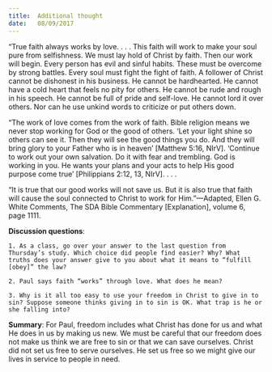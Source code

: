 ```yaml
---
title:  Additional thought
date:   08/09/2017
---
```


“True faith always works by love. . . . This faith will work to make your soul pure from selfishness. We must lay hold of Christ by faith. Then our work will begin. Every person has evil and sinful habits. These must be overcome by strong battles. Every soul must fight the fight of faith. A follower of Christ cannot be dishonest in his business. He cannot be hardhearted. He cannot have a cold heart that feels no pity for others. He cannot be rude and rough in his speech. He cannot be full of pride and self-love. He cannot lord it over others. Nor can he use unkind words to criticize or put others down.

“The work of love comes from the work of faith. Bible religion means we never stop working for God or the good of others. ‘Let your light shine so others can see it. Then they will see the good things you do. And they will bring glory to your Father who is in heaven’ [Matthew 5:16, NIrV]. ‘Continue to work out your own salvation. Do it with fear and trembling. God is working in you. He wants your plans and your acts to help His good purpose come true’ [Philippians 2:12, 13, NIrV]. . . .

“It is true that our good works will not save us. But it is also true that faith will cause the soul connected to Christ to work for Him.”—Adapted, Ellen G. White Comments, The SDA Bible Commentary [Explanation], volume 6, page 1111.

**Discussion questions**:

`1. As a class, go over your answer to the last question from Thursday’s study. Which choice did people find easier? Why? What truths does your answer give to you about what it means to “fulfill [obey]” the law?`

`2. Paul says faith “works” through love. What does he mean?`

`3. Why is it all too easy to use your freedom in Christ to give in to sin? Suppose someone thinks giving in to sin is OK. What trap is he or she falling into?`

**Summary**: For Paul, freedom includes what Christ has done for us and what He does in us by making us new. We must be careful that our freedom does not make us think we are free to sin or that we can save ourselves. Christ did not set us free to serve ourselves. He set us free so we might give our lives in service to people in need.